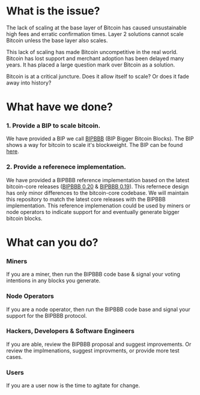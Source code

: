 # What is the issue?

The lack of scaling at the base layer of Bitcoin has caused unsustainable high fees and erratic confirmation times. Layer 2 solutions cannot scale Bitcoin unless the base layer also scales.


This lack of scaling has made Bitcoin uncompetitive in the real world. Bitcoin has lost support and merchant adoption has been delayed many years. It has placed a large question mark over Bitcoin as a solution.  


Bitcoin is at a critical juncture. Does it allow itself to scale? Or does it fade away into history? 

# What have we done? 

### 1. Provide a BIP to scale bitcoin.
We have provided a BIP we call [BIPBBB](https://github.com/oki-burokku/The-White-Paper/blob/master/BIP_BBB.mediawiki) (BIP Bigger Bitcoin Blocks). The BIP shows a way for bitcoin to scale it's blockweight. The BIP can be found [here](https://github.com/oki-burokku/The-White-Paper/blob/master/BIP_BBB.mediawiki).

### 2. Provide a referenece implementation.
We have provided a BIPBBB reference implementation based on the latest bitcoin-core releases ([BIPBBB 0.20](https://github.com/oki-burokku/bitcoin/tree/0.20) & [BIPBBB 0.19](https://github.com/oki-burokku/bitcoin/tree/0.19)). This refernece design has only minor differences to the bitcoin-core codebase. We will maintain this repository to match the latest core releases with the BIPBBB implementation. This reference implemenation could be used by miners or node operators to indicate support for and eventually generate bigger bitcoin blocks.   

# What can you do?

### Miners
If you are a miner, then run the BIPBBB code base & signal your voting intentions in any blocks you generate.

### Node Operators
If you are a node operator, then run the BIPBBB code base and signal your support for the BIPBBB protocol. 

### Hackers, Developers & Software Engineers
If you are able, review the BIPBBB proposal and suggest improvements. Or review the implmenations, suggest improvments, or provide more test cases.  

### Users
If you are a user now is the time to agitate for change.  

